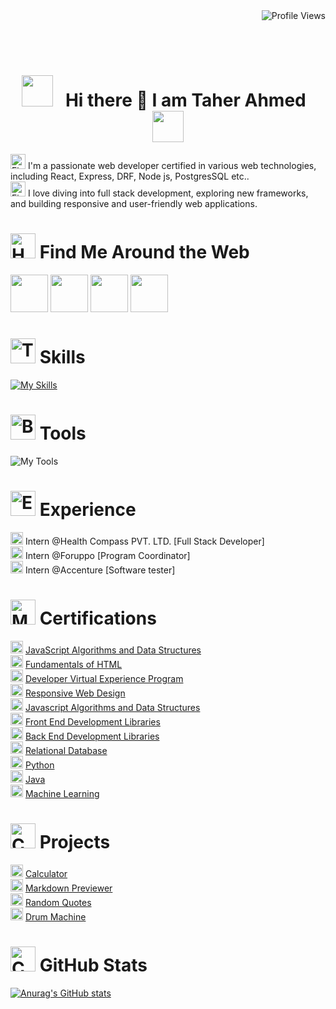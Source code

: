 
<div align="right">
  <img src="https://komarev.com/ghpvc/?username=taher-1822001&style=flat-square&color=blueviolet" alt="Profile Views">
</div>

<br><br>
<div align="center">

  # <img src="https://user-images.githubusercontent.com/74038190/213844263-a8897a51-32f4-4b3b-b5c2-e1528b89f6f3.png" width="50px" /> &nbsp; Hi there :wave: I am Taher Ahmed &nbsp; <img src="https://user-images.githubusercontent.com/74038190/213844263-a8897a51-32f4-4b3b-b5c2-e1528b89f6f3.png" width="50px" />
</div>

<div>
<img src="https://user-images.githubusercontent.com/74038190/216122041-518ac897-8d92-4c6b-9b3f-ca01dcaf38ee.png" alt="Fire" width="24" /> I'm a passionate web developer certified in various web technologies, including React, Express, DRF, Node js, PostgresSQL etc..<br>
  <img src="https://user-images.githubusercontent.com/74038190/216122041-518ac897-8d92-4c6b-9b3f-ca01dcaf38ee.png" alt="Fire" width="24" /> I love diving into full stack development, exploring new frameworks, and building responsive and user-friendly web applications.

</div>

# <img src="https://user-images.githubusercontent.com/74038190/216120981-b9507c36-0e04-4469-8e27-c99271b45ba5.png" alt="Handshake" width="40" /> Find Me Around the Web

<a href="https://www.linkedin.com/in/taher1822001"><img src="https://user-images.githubusercontent.com/74038190/235294012-0a55e343-37ad-4b0f-924f-c8431d9d2483.gif" width="60"></a>
<a href="https://www.instagram.com/taher1822001"><img src="https://user-images.githubusercontent.com/74038190/235294013-a33e5c43-a01c-43f6-b44d-a406d8b4ab75.gif" width="60"></a>
<a href="https://wa.me/7995918360"><img src="https://user-images.githubusercontent.com/74038190/235294019-40007353-6219-4ec5-b661-b3c35136dd0b.gif" width="60"></a>
<a href="https://www.facebook.com/taher1822001"><img src="https://user-images.githubusercontent.com/74038190/235294010-ec412ef5-e3da-4efa-b1d4-0ab4d4638755.gif" width="60"></a>
# <img src="https://user-images.githubusercontent.com/74038190/216120974-24a76b31-7f39-41f1-a38f-b3c1377cc612.png" alt="Teacup Without Handle" width="40" /> Skills

[![My Skills](https://skillicons.dev/icons?i=html,css,bootstrap,javascript,jquery,sass,react,express,nodejs,django,mongodb,postgres&theme=dark&perline=6)](https://skillicons.dev)

# <img src="https://user-images.githubusercontent.com/74038190/216122069-5b8169d7-1d8e-4a13-b245-a8e4176c99f8.png" alt="Bullseye" width="40" /> Tools
![My Tools](https://skillicons.dev/icons?i=vscode,powershell,bash,git,github,eclipse,postman&theme=dark)


# <img src="https://user-images.githubusercontent.com/74038190/216122049-276bc7a5-c760-4849-805a-995d8fa6ea13.png" alt="Eleven O’Clock" width="40" /> Experience

 <img src="https://user-images.githubusercontent.com/74038190/216120986-f2752ca9-fe82-4aa3-befe-0a58db010d85.png" alt="Beaming Face with Smiling Eyes" width="20" /> Intern @Health Compass PVT. LTD. [Full Stack Developer]<br>
 <img src="https://user-images.githubusercontent.com/74038190/216120986-f2752ca9-fe82-4aa3-befe-0a58db010d85.png" alt="Beaming Face with Smiling Eyes" width="20" /> Intern @Foruppo [Program Coordinator]<br>
 <img src="https://user-images.githubusercontent.com/74038190/216120986-f2752ca9-fe82-4aa3-befe-0a58db010d85.png" alt="Beaming Face with Smiling Eyes" width="20" /> Intern @Accenture [Software tester]<br>

# <img src="https://user-images.githubusercontent.com/74038190/216121964-513bdf95-3c8c-429a-82bc-7c770caca8fc.png" alt="Man Bouncing Ball Medium-Light Skin Tone" width="40" /> Certifications

<img src="https://user-images.githubusercontent.com/74038190/216122003-1c7d9078-357a-47f5-81c7-1c4f2552e143.png" alt="Feather" width="20" /> [JavaScript Algorithms and Data Structures](https://freecodecamp.org/certification/fccbba60f73-45b1-40f1-bfee-dd221294f3f7/javascript-algorithms-and-data-structures)<br>
<img src="https://user-images.githubusercontent.com/74038190/216122003-1c7d9078-357a-47f5-81c7-1c4f2552e143.png" alt="Feather" width="20" /> [Fundamentals of HTML](
https://files.codingninjas.in/certificate-220538-7a611f511de5f61a0ec7ab72c088776f.pdf
)<br>
<img src="https://user-images.githubusercontent.com/74038190/216122003-1c7d9078-357a-47f5-81c7-1c4f2552e143.png" alt="Feather" width="20" /> [Developer Virtual Experience Program](https://forage-uploads-prod.s3.amazonaws.com/completion-certificates/Accenture%20Nordics/PxenP4rHNE6Bh4nQz_Accenture%20Nordics_adJLNMmQqGnpwzHv7_1665406852728_completion_certificate.pdf)<br>
<img src="https://user-images.githubusercontent.com/74038190/216122003-1c7d9078-357a-47f5-81c7-1c4f2552e143.png" alt="Feather" width="20" /> [Responsive Web Design](https://freecodecamp.org/certification/fccbba60f73-45b1-40f1-bfee-dd221294f3f7/responsive-web-design)<br>
<img src="https://user-images.githubusercontent.com/74038190/216122003-1c7d9078-357a-47f5-81c7-1c4f2552e143.png" alt="Feather" width="20" /> [Javascript Algorithms and Data Structures](https://freecodecamp.org/certification/fccbba60f73-45b1-40f1-bfee-dd221294f3f7/javascript-algorithms-and-data-structures)<br>
<img src="https://user-images.githubusercontent.com/74038190/216122003-1c7d9078-357a-47f5-81c7-1c4f2552e143.png" alt="Feather" width="20" /> [Front End Development Libraries](https://freecodecamp.org/certification/fccbba60f73-45b1-40f1-bfee-dd221294f3f7/front-end-development-libraries)<br>
<img src="https://user-images.githubusercontent.com/74038190/216122003-1c7d9078-357a-47f5-81c7-1c4f2552e143.png" alt="Feather" width="20" /> [Back End Development Libraries](https://freecodecamp.org/certification/fccbba60f73-45b1-40f1-bfee-dd221294f3f7/back-end-development-and-apis)<br>
<img src="https://user-images.githubusercontent.com/74038190/216122003-1c7d9078-357a-47f5-81c7-1c4f2552e143.png" alt="Feather" width="20" /> [Relational Database](https://freecodecamp.org/certification/fccbba60f73-45b1-40f1-bfee-dd221294f3f7/relational-database-v8)<br>
<img src="https://user-images.githubusercontent.com/74038190/216122003-1c7d9078-357a-47f5-81c7-1c4f2552e143.png" alt="Feather" width="20" /> [Python](https://simpli.app.link/nNEq5Q68MEb)<br>
<img src="https://user-images.githubusercontent.com/74038190/216122003-1c7d9078-357a-47f5-81c7-1c4f2552e143.png" alt="Feather" width="20" /> [Java](https://simpli.app.link/Q7qlzQj9MEb)<br>
<img src="https://user-images.githubusercontent.com/74038190/216122003-1c7d9078-357a-47f5-81c7-1c4f2552e143.png" alt="Feather" width="20" /> [Machine Learning](https://github.com/taher-1822001/Certificates/blob/master/Machine%20Learning.pdf)
# <img src="https://user-images.githubusercontent.com/74038190/216122028-c05b52fb-983e-4ee8-8811-6f30cd9ea5d5.png" alt="Comet" width="40" /> Projects
<img src="https://user-images.githubusercontent.com/74038190/216121919-60befe4d-11c6-4227-8992-35221d12ff54.png" alt="Jack-O-Lantern" width="20" /> [Calculator](https://taher-1822001.github.io/calculator/)<br>
<img src="https://user-images.githubusercontent.com/74038190/216121919-60befe4d-11c6-4227-8992-35221d12ff54.png" alt="Jack-O-Lantern" width="20" /> [Markdown Previewer](https://taher-1822001.github.io/Markdown-Previewer/)<br>
<img src="https://user-images.githubusercontent.com/74038190/216121919-60befe4d-11c6-4227-8992-35221d12ff54.png" alt="Jack-O-Lantern" width="20" /> [Random Quotes](https://taher-1822001.github.io/random-Quotes/)<br>
<img src="https://user-images.githubusercontent.com/74038190/216121919-60befe4d-11c6-4227-8992-35221d12ff54.png" alt="Jack-O-Lantern" width="20" /> [Drum Machine](https://taher-1822001.github.io/drum-machine/)<br>


# <img src="https://user-images.githubusercontent.com/74038190/216121986-1a506a75-2381-41c2-baff-eeab94bcec74.png" alt="Chicken" width="40" /> GitHub Stats

[![Anurag's GitHub stats](https://github-readme-stats.vercel.app/api?username=taher-1822001&show_icons=true&theme=dark)](https://github.com/anuraghazra/github-readme-stats)


